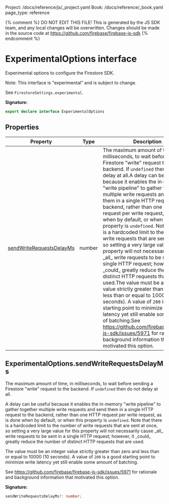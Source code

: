 Project: /docs/reference/js/_project.yaml
Book: /docs/reference/_book.yaml
page_type: reference

{% comment %}
DO NOT EDIT THIS FILE!
This is generated by the JS SDK team, and any local changes will be
overwritten. Changes should be made in the source code at
https://github.com/firebase/firebase-js-sdk
{% endcomment %}

# ExperimentalOptions interface
Experimental options to configure the Firestore SDK.

Note: This interface is "experimental" and is subject to change.

See `FirestoreSettings.experimental`<!-- -->.

<b>Signature:</b>

```typescript
export declare interface ExperimentalOptions 
```

## Properties

|  Property | Type | Description |
|  --- | --- | --- |
|  [sendWriteRequestsDelayMs](./firestore_.experimentaloptions.md#experimentaloptionssendwriterequestsdelayms) | number | The maximum amount of time, in milliseconds, to wait before sending a Firestore "write" request to the backend. If <code>undefined</code> then do not delay at all.<!-- -->A delay can be useful because it enables the in-memory "write pipeline" to gather together multiple write requests and send them in a single HTTP request to the backend, rather than one HTTP request per write request, as is done when by default, or when this property is <code>undefined</code>. Note that there is a hardcoded limit to the number of write requests that are sent at once, so setting a very large value for this property will not necessarily cause \_all\_ write requests to be sent in a single HTTP request; however, it \_could\_ greatly reduce the number of distinct HTTP requests that are used.<!-- -->The value must be an integer value strictly greater than zero and less than or equal to 10000 (10 seconds). A value of <code>200</code> is a good starting point to minimize write latency yet still enable some amount of batching.<!-- -->See https://github.com/firebase/firebase-js-sdk/issues/5971 for rationale and background information that motivated this option. |

## ExperimentalOptions.sendWriteRequestsDelayMs

The maximum amount of time, in milliseconds, to wait before sending a Firestore "write" request to the backend. If `undefined` then do not delay at all.

A delay can be useful because it enables the in-memory "write pipeline" to gather together multiple write requests and send them in a single HTTP request to the backend, rather than one HTTP request per write request, as is done when by default, or when this property is `undefined`<!-- -->. Note that there is a hardcoded limit to the number of write requests that are sent at once, so setting a very large value for this property will not necessarily cause \_all\_ write requests to be sent in a single HTTP request; however, it \_could\_ greatly reduce the number of distinct HTTP requests that are used.

The value must be an integer value strictly greater than zero and less than or equal to 10000 (10 seconds). A value of `200` is a good starting point to minimize write latency yet still enable some amount of batching.

See https://github.com/firebase/firebase-js-sdk/issues/5971 for rationale and background information that motivated this option.

<b>Signature:</b>

```typescript
sendWriteRequestsDelayMs?: number;
```

